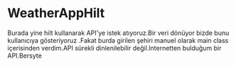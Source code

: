 # WeatherAppHilt
Burada yine hilt kullanarak API'ye istek atıyoruz.Bir veri dönüyor bizde bunu kullanıcıya gösteriyoruz
.Fakat burda girilen şehiri manuel olarak main class içerisinden verdim.API sürekli dinlenilebilir değil.Internetten bulduğum bir API.Bersyte
